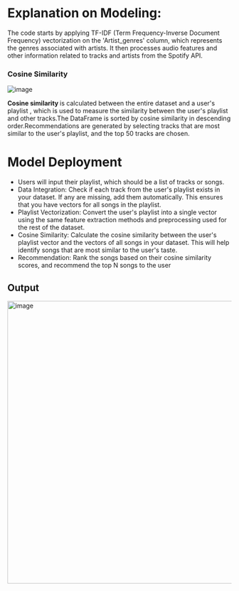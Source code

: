 # Explanation on Modeling:
<p>
The code starts by applying TF-IDF (Term Frequency-Inverse
Document Frequency) vectorization on the 'Artist_genres'
column, which represents the genres associated with artists. It
then processes audio features and other information related to
tracks and artists from the Spotify API.
  
### Cosine Similarity 
  
![image](https://github.com/chiranjibsuriitg/DA331fall23_210150006/assets/95133586/a0ef01ec-b1e1-46bf-a405-2d9ae76788a0)

<b> Cosine similarity </b>  is calculated between the entire dataset and
a user's playlist , which is used to measure the similarity
between the user's playlist and other tracks.The DataFrame is
sorted by cosine similarity in descending
order.Recommendations are generated by selecting tracks
that are most similar to the user's playlist, and the top 50 tracks
are chosen.
</p>

# Model Deployment
<ul>
<li>Users will input their playlist, which should be a list of tracks
or songs. </li>
<li>Data Integration:
Check if each track from the user's playlist exists in your
dataset. If any are missing, add them automatically. This
ensures that you have vectors for all songs in the playlist. </li>
<li> Playlist Vectorization:
Convert the user's playlist into a single vector using the
same feature extraction methods and preprocessing used
for the rest of the dataset. </li>
<li> Cosine Similarity:
Calculate the cosine similarity between the user's playlist
vector and the vectors of all songs in your dataset. This will
help identify songs that are most similar to the user's
taste. </li>
<li> Recommendation: Rank the songs based on their cosine
similarity scores, and recommend the top N songs to the user </li>
</ul>

## Output 
<img width="635" alt="image" src="https://github.com/chiranjibsuriitg/DA331fall23_210150006/assets/95133586/c294a05f-1927-497f-bf78-0c9a887141b6">

